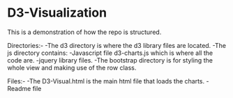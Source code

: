 # D3-Visualization

This is a demonstration of how the repo is structured.

Directories:-
	-The d3 directory is where the d3 library files are located.
	-The js directory contains:
		-Javascript file d3-charts.js which is where all the code are.
		-jquery library files.
	-The bootstrap directory is for styling the whole view and making use of the row class.

Files:-
	-The D3-Visual.html is the main html file that loads the charts.
	-Readme file

